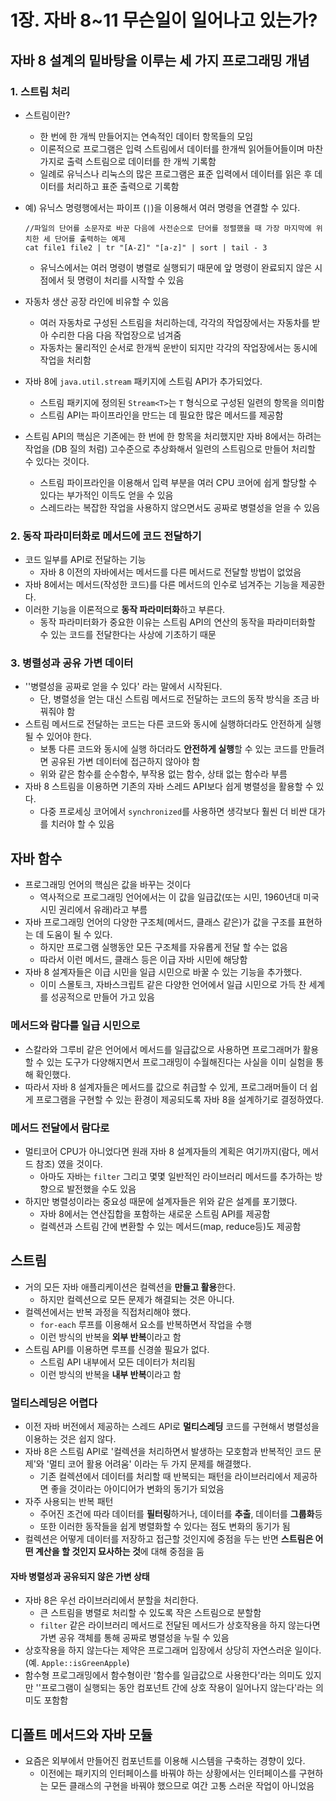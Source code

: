 # 1장. 자바 8~11 무슨일이 일어나고 있는가?

## 자바 8 설계의 밑바탕을 이루는 세 가지 프로그래밍 개념

### 1. 스트림 처리

- 스트림이란?

  - 한 번에 한 개씩 만들어지는 연속적인 데이터 항목들의 모임
  - 이론적으로 프로그램은 입력 스트림에서 데이터를 한개씩 읽어들어들이며 마찬가지로 출력 스트림으로 데이터를 한 개씩 기록함 
  - 일례로 유닉스나 리눅스의 많은 프로그램은 표준 입력에서 데이터를 읽은 후 데이터를 처리하고 표준 출력으로 기록함

- 예) 유닉스 명령행에서는 파이프 (`|`)을 이용해서 여러 명령을 연결할 수 있다.

  ```shell
  //파일의 단어를 소문자로 바꾼 다음에 사전순으로 단어를 정렬했을 때 가장 마지막에 위치한 세 단어를 출력하는 예제
  cat file1 file2 | tr "[A-Z]" "[a-z]" | sort | tail - 3
  ```

  - 유닉스에서는 여러 명령이 병렬로 실행되기 때문에 앞 명령이 완료되지 않은 시점에서 뒷 명령이 처리를 시작할 수 있음

- 자동차 생산 공장 라인에 비유할 수 있음

  - 여러 자동차로 구성된 스트림을 처리하는데, 각각의 작업장에서는 자동차를 받아 수리한 다음 다음 작업장으로 넘겨줌
  - 자동차는 물리적인 순서로 한개씩 운반이 되지만 각각의 작업장에서는 동시에 작업을 처리함 

- 자바 8에 `java.util.stream` 패키지에 스트림 API가 추가되었다. 

  - 스트림 패키지에 정의된 `Stream<T>`는 `T` 형식으로 구성된 일련의 항목을 의미함
  - 스트림 API는 파이프라인을 만드는 데 필요한 많은 메서드를 제공함

- 스트림 API의 핵심은 기존에는 한 번에 한 항목을 처리했지만 자바 8에서는 하려는 작업을 (DB 질의 처럼) 고수준으로 추상화해서 일련의 스트림으로 만들어 처리할 수 있다는 것이다.

  - 스트림 파이프라인을 이용해서 입력 부분을 여러 CPU 코어에 쉽게 할당할 수 있다는 부가적인 이득도 얻을 수 있음
  - 스레드라는 복잡한 작업을 사용하지 않으면서도 공짜로 병렬성을 얻을 수 있음

### 2. 동작 파라미터화로 메서드에 코드 전달하기

- 코드 일부를 API로 전달하는 기능
  - 자바 8 이전의 자바에서는 메서드를 다른 메서드로 전달할 방법이 없었음
- 자바 8에서는 메서드(작성한 코드)를 다른 메서드의 인수로 넘겨주는 기능을 제공한다.
- 이러한 기능을 이론적으로 **동작 파라미터화**하고 부른다. 
  - 동작 파라미터화가 중요한 이유는 스트림 API의 연산의 동작을 파라미터화할 수 있는 코드를 전달한다는 사상에 기초하기 때문

### 3. 병렬성과 공유 가변 데이터

- ''병렬성을 공짜로 얻을 수 있다' 라는 말에서 시작된다.
  - 단, 병렬성을 얻는 대신 스트림 메서드로 전달하는 코드의 동작 방식을 조금 바꿔줘야 함
- 스트림 메서드로 전달하는 코드는 다른 코드와 동시에 실행하더라도 안전하게 실행될 수 있어야 한다.
  - 보통 다른 코드와 동시에 실행 하더라도 **안전하게 실행**할 수 있는 코드를 만들려면 공유된 가변 데이터에 접근하지 않아야 함
  - 위와 같은 함수를 순수함수, 부작용 없는 함수, 상태 없는 함수라 부름
- 자바 8 스트림을 이용하면 기존의 자바 스레드 API보다 쉽게 병렬성을 활용할 수 있다. 
  - 다중 프로세싱 코어에서 `synchronized`를 사용하면 생각보다 훨씬 더 비싼 대가를 치러야 할 수 있음

## 자바 함수

- 프로그래밍 언어의 핵심은 값을 바꾸는 것이다
  - 역사적으로 프로그래밍 언어에서는 이 값을 일급값(또는 시민, 1960년대 미국 시민 권리에서 유래)라고 부름
- 자바 프로그래밍 언어의 다양한 구조체(메서드, 클래스 같은)가 값을 구조를 표현하는 데 도움이 될 수 있다.
  - 하지만 프로그램 실행동안 모든 구조체를 자유롭게 전달 할 수는 없음
  - 따라서 이런 메서드, 클래스 등은 이급 자바 시민에 해당함
- 자바 8 설계자들은 이급 시민을 일급 시민으로 바꿀 수 있는 기능을 추가했다. 
  - 이미 스몰토크, 자바스크립트 같은 다양한 언어에서 일급 시민으로 가득 찬 세계를 성공적으로 만들어 가고 있음

### 메서드와 람다를 일급 시민으로

- 스칼라와 그루비 같은 언어에서 메서드를 일급값으로 사용하면 프로그래머가 활용할 수 있는 도구가 다양해지면서 프로그래밍이 수월해진다는 사실을 이미 실험을 통해 확인했다.
- 따라서 자바 8 설계자들은 메서드를 값으로 취급할 수 있게, 프로그래머들이 더 쉽게 프로그램을 구현할 수 있는 환경이 제공되도록 자바 8을 설계하기로 결정하였다. 

### 메서드 전달에서 람다로

- 멀티코어 CPU가 아니었다면 원래 자바 8 설계자들의 계획은 여기까지(람다, 메서드 참조) 였을 것이다.
  - 아마도 자바는 `filter` 그리고 몇몇 일반적인 라이브러리 메서드를 추가하는 방향으로 발전했을 수도 있음
- 하지만 병렬성이라는 중요성 때문에 설계자들은 위와 같은 설계를 포기했다.
  - 자바 8에서는 연산집합을 포함하는 새로운 스트림 API를 제공함
  - 컬렉션과 스트림 간에 변환할 수 있는 메서드(map, reduce등)도 제공함

## 스트림

- 거의 모든 자바 애플리케이션은 컬렉션을 **만들고 활용**한다. 
  - 하지만 컬렉션으로 모든 문제가 해결되는 것은 아니다.
- 컬렉션에서는 반복 과정을 직접처리해야 했다. 
  - `for-each` 루프를 이용해서 요소를 반복하면서 작업을 수행
  - 이런 방식의 반복을 **외부 반복**이라고 함
- 스트림 API를 이용하면 루프를 신경쓸 필요가 없다.
  - 스트림 API 내부에서 모든 데이터가 처리됨
  - 이런 방식의 반복을 **내부 반복**이라고 함

### 멀티스레딩은 어렵다

- 이전 자바 버전에서 제공하는 스레드 API로 **멀티스레딩** 코드를 구현해서 병렬성을 이용하는 것은 쉽지 않다.
- 자바 8은 스트림 API로 '컬렉션을 처리하면서 발생하는 모호함과 반복적인 코드 문제'와 '멀티 코어 활용 어려움' 이라는 두 가지 문제를 해결했다. 
  - 기존 컬렉션에서 데이터를 처리할 때 반복되는 패턴을 라이브러리에서 제공하면 좋을 것이라는 아이디어가 변화의 동기가 되었음
- 자주 사용되는 반복 패턴
  - 주어진 조건에 따라 데이터를 **필터링**하거나, 데이터를 **추출**, 데이터를 **그룹화**등
  - 또한 이러한 동작들을 쉽게 병렬화할 수 있다는 점도 변화의 동기가 됨
- 컬렉션은 어떻게 데이터를 저장하고 접근할 것인지에 중점을 두는 반면 **스트림은 어떤 계산을 할 것인지 묘사하는 것**에 대해 중점을 둠

#### 자바 병렬성과 공유되지 않은 가변 상태

- 자바 8은 우선 라이브러리에서 분할을 처리한다.
  - 큰 스트림을 병렬로 처리할 수 있도록 작은 스트림으로 분할함
  - `filter` 같은 라이브러리 메서드로 전달된 메서드가 상호작용을 하지 않는다면가변 공유 객체를 통해 공짜로 병렬성을 누릴 수 있음
- 상호작용을 하지 않는다는 제약은 프로그래머 입장에서 상당히 자연스러운 일이다. (예. `Apple::isGreenApple`)
- 함수형 프로그래밍에서 함수형이란 '함수를 일급값으로 사용한다'라는 의미도 있지만 ''프로그램이 실행되는 동안 컴포넌트 간에 상호 작용이 일어나지 않는다'라는 의미도 포함함

## 디폴트 메서드와 자바 모듈

- 요즘은 외부에서 만들어진 컴포넌트를 이용해 시스템을 구축하는 경향이 있다. 
  - 이전에는 패키지의 인터페이스를 바꿔야 하는 상황에서는 인터페이스를 구현하는 모든 클래스의 구현을 바꿔야 했으므로 여간 고통 스러운 작업이 아니었음

